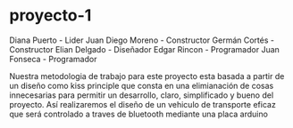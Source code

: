 # proyecto-1
Diana Puerto - Lider
Juan Diego Moreno - Constructor
Germán Cortés - Constructor 
Elian Delgado - Diseñador 
Edgar Rincon - Programador
Juan Fonseca - Programador 

Nuestra metodologia de trabajo para este proyecto esta basada a partir de un diseño como kiss principle que consta en una elimianación de cosas innecesarias para permitir un desarrollo, claro, simplificado y bueno del proyecto.
Así realizaremos el diseño de un vehiculo de transporte eficaz que será controlado a traves de bluetooth mediante una placa arduino 




